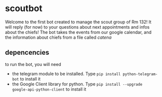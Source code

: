 # scoutbot
Welcome to the first bot created to manage the scout group of Rm 132! It will reply (for now) to your questions about
next appointments and infos about the chiefs! The bot takes the events from our google calendar, and the information
about chiefs from a file called *catena*

## depencencies
  to run the bot, you will need 
- the telegram module to be installed. Type `pip install python-telegram-bot` to install it
- the Google Client library for python. Type `pip install --upgrade google-api-python-client` to install it
